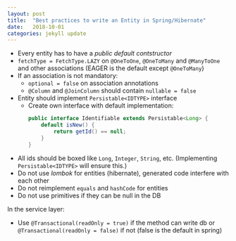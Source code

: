 ```yaml
---
layout: post
title:  "Best practices to write an Entity in Spring/Hibernate"
date:   2018-10-01 
categories: jekyll update
---
```


* Every entity has to have a *public default contstructor*
* `fetchType = FetchType.LAZY` on `@OneToOne`, `@OneToMany` and `@ManyToOne` and other associations (EAGER is the default except `@OneToMany`)
* If an association is not mandatory:
    - `optional = false` on association annotations
    - `@Column` and `@JoinColumn` should contain `nullable = false`
* Entity should implement `Persistable<IDTYPE>` interface 
    - Create own interface with default implementation:
         ```java
         public interface Identifiable extends Persistable<Long> { 
             default isNew() { 
                 return getId() == null; 
             }
         }
         ```
* All ids should be boxed like `Long`, `Integer`, `String`, etc. (Implementing `Persistable<IDTYPE>` will ensure this.)
* Do not use *lombok* for entities (hibernate), generated code interfere with each other
* Do not reimplement `equals` and `hashCode` for entities
* Do not use primitives if they can be null in the DB

In the service layer:

* Use `@Transactional(readOnly = true)` if the method can write db or `@Transactional(readOnly = false)` if not (false is the default in spring)
